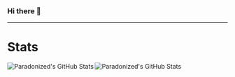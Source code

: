 ### Hi there 👋

---
# Stats
<img align="left" alt="Paradonized's GitHub Stats" src="https://github-readme-stats.vercel.app/api?username=Paradonized&show_icons=true&hide_border=true&theme=github_dark" />

<img align="left" alt="Paradonized's GitHub Stats" src="https://github-readme-stats.vercel.app/api/top-langs/?username=Paradonized&layout=compact&hide_border=true&theme=github_dark" />
